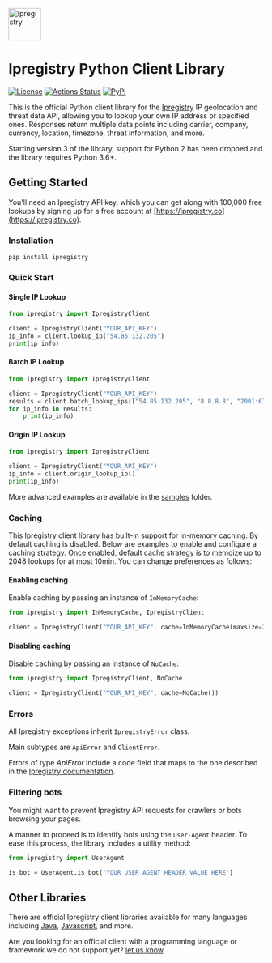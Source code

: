 [<img src="https://cdn.ipregistry.co/icons/icon-72x72.png" alt="Ipregistry" width="64"/>](https://ipregistry.co/) 
# Ipregistry Python Client Library

[![License](http://img.shields.io/:license-apache-blue.svg)](LICENSE)
[![Actions Status](https://github.com/ipregistry/ipregistry-python/workflows/Tests/badge.svg)](https://github.com/ipregistry/ipregistry-python/actions)
[![PyPI](https://img.shields.io/pypi/v/ipregistry)](https://pypi.org/project/ipregistry/)

This is the official Python client library for the [Ipregistry](https://ipregistry.co) IP geolocation and threat data API, 
allowing you to lookup your own IP address or specified ones. Responses return multiple data points including carrier, 
company, currency, location, timezone, threat information, and more.

Starting version 3 of the library, support for Python 2 has been dropped and the library requires Python 3.6+.

## Getting Started

You'll need an Ipregistry API key, which you can get along with 100,000 free lookups by signing up for a free account at [https://ipregistry.co](https://ipregistry.co).

### Installation

```
pip install ipregistry
```

### Quick Start

#### Single IP Lookup

```python
from ipregistry import IpregistryClient

client = IpregistryClient("YOUR_API_KEY")
ip_info = client.lookup_ip("54.85.132.205")
print(ip_info)
```

#### Batch IP Lookup

```python
from ipregistry import IpregistryClient

client = IpregistryClient("YOUR_API_KEY")
results = client.batch_lookup_ips(["54.85.132.205", "8.8.8.8", "2001:67c:2e8:22::c100:68b"])
for ip_info in results:
    print(ip_info)
```

#### Origin IP Lookup

```python
from ipregistry import IpregistryClient

client = IpregistryClient("YOUR_API_KEY")
ip_info = client.origin_lookup_ip()
print(ip_info)
```

More advanced examples are available in the [samples](https://github.com/ipregistry/ipregistry-python/tree/master/samples) 
folder.

### Caching

This Ipregistry client library has built-in support for in-memory caching. By default caching is disabled. 
Below are examples to enable and configure a caching strategy. Once enabled, default cache strategy is to memoize up to 
2048 lookups for at most 10min. You can change preferences as follows:

#### Enabling caching

Enable caching by passing an instance of `InMemoryCache`:

```python
from ipregistry import InMemoryCache, IpregistryClient

client = IpregistryClient("YOUR_API_KEY", cache=InMemoryCache(maxsize=2048, ttl=600))
```

#### Disabling caching

Disable caching by passing an instance of `NoCache`:

```python
from ipregistry import IpregistryClient, NoCache

client = IpregistryClient("YOUR_API_KEY", cache=NoCache())
```

### Errors

All Ipregistry exceptions inherit `IpregistryError` class.

Main subtypes are `ApiError` and `ClientError`.

Errors of type _ApiError_ include a code field that maps to the one described in the [Ipregistry documentation](https://ipregistry.co/docs/errors).

### Filtering bots

You might want to prevent Ipregistry API requests for crawlers or bots browsing your pages.

A manner to proceed is to identify bots using the `User-Agent` header. 
To ease this process, the library includes a utility method:

```python
from ipregistry import UserAgent

is_bot = UserAgent.is_bot('YOUR_USER_AGENT_HEADER_VALUE_HERE')
```

## Other Libraries

There are official Ipregistry client libraries available for many languages including 
[Java](https://github.com/ipregistry/ipregistry-java), 
[Javascript](https://github.com/ipregistry/ipregistry-javascript), and more.

Are you looking for an official client with a programming language or framework we do not support yet? 
[let us know](mailto:support@ipregistry.co).
